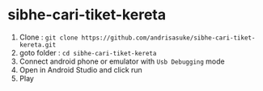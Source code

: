 # sibhe-cari-tiket-kereta

1. Clone : `git clone https://github.com/andrisasuke/sibhe-cari-tiket-kereta.git`
2. goto folder : `cd sibhe-cari-tiket-kereta`
3. Connect android phone or emulator with `Usb Debugging` mode
4. Open in Android Studio and click run
5. Play
